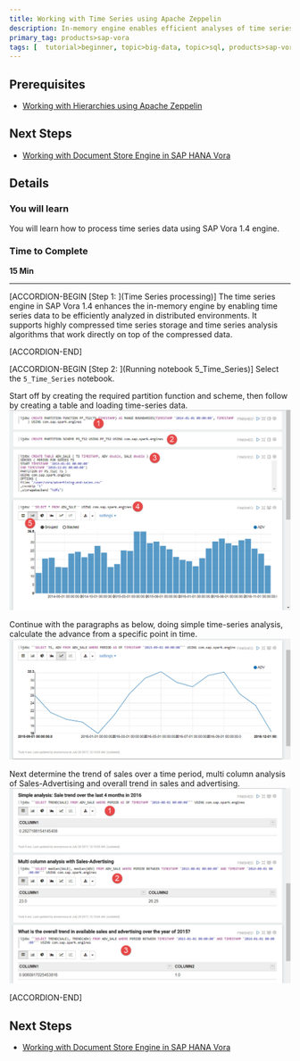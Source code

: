 ```yaml
---
title: Working with Time Series using Apache Zeppelin
description: In-memory engine enables efficient analyses of time series data in distributed environments (SAP Vora 1.4). 
primary_tag: products>sap-vora
tags: [  tutorial>beginner, topic>big-data, topic>sql, products>sap-vora ]
---
```


## Prerequisites  
 - [Working with Hierarchies using Apache Zeppelin](https://www.sap.com/developer/tutorials/vora-ova-zeppelin2.html)


## Next Steps
 - [Working with Document Store Engine in SAP HANA Vora](https://www.sap.com/developer/tutorials/vora-ova-zeppelin7.html)

## Details
### You will learn  
You will learn how to process time series data using SAP Vora 1.4 engine.

### Time to Complete
**15 Min**

---

[ACCORDION-BEGIN [Step 1: ](Time Series processing)]
The time series engine in SAP Vora 1.4 enhances the in-memory engine by enabling time series data to be efficiently analyzed in distributed environments. It supports highly compressed time series storage and time series analysis algorithms that work directly on top of the compressed data.


[ACCORDION-END]

[ACCORDION-BEGIN [Step 2: ](Running notebook 5_Time_Series)]
Select the `5_Time_Series` notebook.

Start off by creating the required partition function and scheme, then follow by creating a table and loading time-series data.
![Start time series](zep5_02_14.jpg)

Continue with the paragraphs as below, doing simple time-series analysis, calculate the advance from a specific point in time.
![Time series analysis](zep5_03_14.jpg)

Next determine the trend of sales over a time period, multi column analysis of Sales-Advertising and overall trend in sales and advertising.
![More time series analysis](zep5_04_14.jpg)


[ACCORDION-END]

## Next Steps
- [Working with Document Store Engine in SAP HANA Vora](https://www.sap.com/developer/tutorials/vora-ova-zeppelin7.html)
